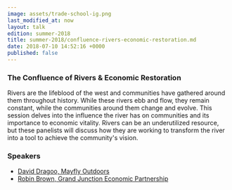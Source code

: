 ```yaml
---
image: assets/trade-school-ig.png
last_modified_at: now
layout: talk
edition: summer-2018
title: summer-2018/confluence-rivers-economic-restoration.md
date: 2018-07-10 14:52:16 +0000
published: false
---
```

### The Confluence of Rivers & Economic Restoration

Rivers are the lifeblood of the west and communities have gathered around them throughout history. While these rivers ebb and flow, they remain constant, while the communities around them change and evolve. This session delves into the influence the river has on communities and its importance to economic vitality. Rivers can be an underutilized resource, but these panelists will discuss how they are working to transform the river into a tool to achieve the community's vision.

### Speakers

* [David Dragoo, Mayfly Outdoors](https://mayflyoutdoors.com/)
* [Robin Brown, Grand Junction Economic Partnership](https://www.linkedin.com/in/robin-brown-31876912b/)